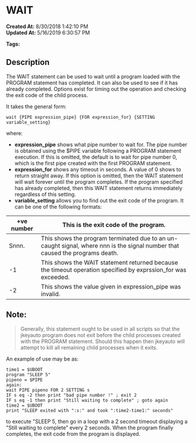 # WAIT

**Created At:** 8/30/2018 1:42:10 PM  
**Updated At:** 5/16/2019 6:30:57 PM  

**Tags:**
<badge text='program profiling' vertical='middle' />

## Description

The WAIT statement can be used to wait until a program loaded with the PROGRAM statement has completed. It can also be used to see if it has already completed. Options exist for timing out the operation and checking the exit code of the child process.

It takes the general form:

```
wait {PIPE expression_pipe} {FOR expression_for} {SETTING variable_setting}
```

where:

- **expression\_pipe** shows what pipe number to wait for. The pipe number is obtained using the $PIPE variable following a PROGRAM statement execution. If this is omitted, the default is to wait for pipe number 0, which is the first pipe created with the first PROGRAM statement.
- **expression\_for** shows any timeout in seconds. A value of 0 shows to return straight away. If this option is omitted, then the WAIT statement will wait forever until the program completes. If the program specified has already completed, then this WAIT statement returns immediately regardless of this setting.
- **variable\_setting** allows you to find out the exit code of the program. It can be one of the following formats:



| +ve number<br> | This is the exit code of the program.<br> |
| --- | --- |
| Snnn.<br> | This shows the program terminated due to an un-caught signal, where nnn is the signal number that caused the programs death.<br> |
| -1<br> | This shows the WAIT statement returned because the timeout operation specified by exprssion\_for was exceeded.<br> |
| -2<br> | This shows the value given in expression\_pipe was invalid.<br> |




## Note: 


> Generally, this statement ought to be used in all scripts so that the jkeyauto program does not exit before the child processes created with the PROGRAM statement. Should this happen then jkeyauto will attempt to kill all remaining child processes when it exits.




An example of use may be as:

```
time1 = $UBOOT
program "SLEEP 5"
pipeno = $PIPE
again:
wait PIPE pipeno FOR 2 SETTING s
IF s eq -2 then print "bad pipe number !" ; exit 2
IF s eq -1 then print "Still waiting to complete" ; goto again
time2 = $UBOOT
print "SLEEP exited with ":s:" and took ":time2-time1:" seconds"
```

to execute "SLEEP 5, then go in a loop with a 2 second timeout displaying a "Still waiting to complete" every 2 seconds. When the program finally completes, the exit code from the program is displayed.

